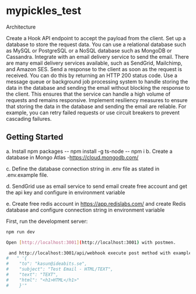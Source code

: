 # mypickles_test




Architecture 

 Create a Hook API endpoint to accept the payload from the client.
Set up a database to store the request data. You can use a relational database such as MySQL or PostgreSQL or a NoSQL database such as MongoDB or Cassandra.
Integrate with an email delivery service to send the email. There are many email delivery services available, such as SendGrid, Mailchimp, and Amazon SES.
Send a response to the client as soon as the request is received. You can do this by returning an HTTP 200 status code.
Use a message queue or background job processing system to handle storing the data in the database and sending the email without blocking the response to the client. This ensures that the service can handle a high volume of requests and remains responsive.
Implement resiliency measures to ensure that storing the data in the database and sending the email are reliable. For example, you can retry failed requests or use circuit breakers to prevent cascading failures.



## Getting Started

a. Install npm packages
   -- npm install -g ts-node
   -- npm i
b. Create a database in Mongo Atlas -https://cloud.mongodb.com/ 

c. Define the database connection string in .env file as stated in .env.example file.

d. SendGrid use as email service to send email create free account and get the api key and configure in environment  variable 

e. Create  free redis account in https://app.redislabs.com/  and create  Redis database and  configure connection string in environment  variable 

First, run the development server:

```bash
npm run dev

Open [http://localhost:3001](http://localhost:3001) with postmen.

 and http://localhost:3001/api/webhook execute post method with example json body
#   " '{
#    "to": "kasun@ideabits.se",
#    "subject": "Test Email - HTML/TEXT",
#    "text": "TEXT",
#    "html": "<h1>HTML</h1>"
#    }'"



